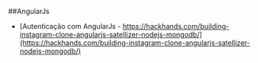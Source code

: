 ##AngularJs

- [Autenticação com AngularJs - https://hackhands.com/building-instagram-clone-angularjs-satellizer-nodejs-mongodb/](https://hackhands.com/building-instagram-clone-angularjs-satellizer-nodejs-mongodb/)
